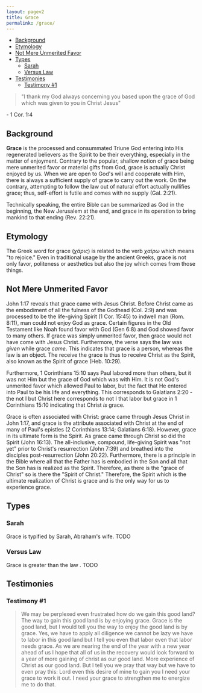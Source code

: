 ```yaml
---
layout: pagev2
title: Grace
permalink: /grace/
---
```

- [Background](#background)
- [Etymology](#etymology)
- [Not Mere Unmerited Favor](#not-mere-unmerited-favor)
- [Types](#types)
  - [Sarah](#sarah)
  - [Versus Law](#versus-law)
- [Testimonies](#testimonies)
  - [Testimony #1](#testimony-1)

>"I thank my God always concerning you based upon the grace of God which was given to you in Christ Jesus"

\- 1 Cor. 1:4

## Background

**Grace** is the processed and consummated Triune God entering into His regenerated believers as the Spirit to be their everything, especially in the matter of enjoyment. Contrary to the popular, shallow notion of grace being mere unmerited favor or material gifts from God, grace is actually Christ enjoyed by us. When we are open to God's will and cooperate with Him, there is always a sufficient supply of grace to carry out the work. On the contrary, attempting to follow the law out of natural effort actually nullifies grace; thus, self-effort is futile and comes with no supply (Gal. 2:21).

Technically speaking, the entire Bible can be summarized as God in the beginning, the New Jerusalem at the end, and grace in its operation to bring mankind to that ending (Rev. 22:21).

## Etymology

The Greek word for grace (*χάρις*) is related to the verb *χαίρω* which means "to rejoice." Even in traditional usage by the ancient Greeks, grace is not only favor, politeness or aesthetics but also the joy which comes from those things. 

## Not Mere Unmerited Favor

John 1:17 reveals that grace came with Jesus Christ. Before Christ came as the embodiment of all the fulness of the Godhead (Col. 2:9) and was processed to be the life-giving Spirit (1 Cor. 15:45) to indwell man (Rom. 8:11), man could not enjoy God as grace. Certain figures in the Old Testament like Noah found favor with God (Gen 6:8) and God showed favor to many others. If grace was simply unmerited favor, then grace would not have come with Jesus Christ. Furthermore, the verse says the law was *given* while grace *came*. This indicates that grace is a person, whereas the law is an object. The receive the grace is thus to receive Christ as the Spirit, also known as the Spirit of grace (Heb. 10:29).

Furthermore, 1 Corinthians 15:10 says Paul labored more than others, but it was not Him but the grace of God which was with Him. It is not God's unmerited favor which allowed Paul to labor, but the fact that He entered into Paul to be his life and everything. This corresponds to Galatians 2:20 - the not I but Christ here corresponds to not I that labor but grace in 1 Corinthians 15:10 indicating that Christ *is* grace.

Grace is often associated with Christ: grace came through Jesus Christ in John 1:17, and grace is the attribute associated with Christ at the end of many of Paul's epistles (2 Corinthians 13:14; Galatians 6:18). However, grace in its ultimate form is the Spirit. As grace came through Christ so did the Spirit (John 16:13). The all-inclusive, compound, life-giving Spirit was "not yet" prior to Christ's resurrection (John 7:39) and breathed into the disciples post-resurrection (John 20:22). Furthermore, there is a principle in the Bible where all that the Father has is embodied in the Son and all that the Son has is realized as the Spirit. Therefore, as there is the "grace of Christ" so is there the "Spirit of Christ." Therefore, the Spirit which is the ultimate realization of Christ is grace and is the only way for us to experience grace.

## Types

### Sarah

Grace is typified by Sarah, Abraham's wife. TODO

### Versus Law

Grace is greater than the law . TODO

## Testimonies

### Testimony #1

> We may be perplexed even frustrated how do we gain this good land? The way to gain this good land is by enjoying grace. Grace is the good land, but I would tell you the way to enjoy the good land is by grace. Yes, we have to apply all diligence we cannot be lazy we have to labor in this good land but I tell you even that labor even that labor needs grace. As we are nearing the end of the year with a new year ahead of us I hope that all of us in the recovery would look forward to a year of more gaining of christ as our good land. More experience of Christ as our good land. But I tell you we pray that way but we have to even pray this: Lord even this desire of mine to gain you I need your grace to work it out. I need your grace to strengthen me to energize me to do that.